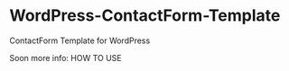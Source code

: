 WordPress-ContactForm-Template
==============================

ContactForm Template for WordPress

Soon more info: HOW TO USE
